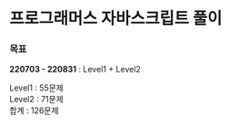 # 프로그래머스 자바스크립트 풀이

### 목표
**220703 - 220831** : Level1 + Level2

Level1 : 55문제  
Level2 : 71문제  
합계 : 126문제  
